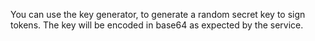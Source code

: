 You can use the key generator, to generate a random secret key to sign tokens. The key will be encoded in base64 as expected by the service.